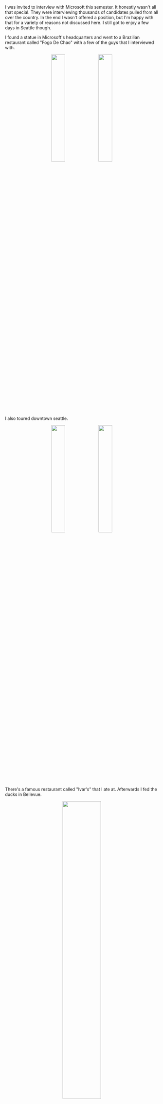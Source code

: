 I was invited to interview with Microsoft this semester. It honestly wasn't all that special.
They were interviewing thousands of candidates pulled from all over the country.
In the end I wasn't offered a position, but I'm happy with that for a variety of
reasons not discussed here. I still got to enjoy a few days in Seattle though.

I found a statue in Microsoft's headquarters and went to a Brazilian restaurant
called "Fogo De Chao" with a few of the guys that I interviewed with.

<center> <img src="require('assets/images/posts/seattle/seattle_halo_1.jpg')" style="width: 30%; height: auto;" /> <img src="require('assets/images/posts/seattle/seattle_friends_1.jpg')" style="width: 30%; height: auto;" /> </center>

I also toured downtown seattle.

<center> <img src="require('assets/images/posts/seattle/seattle_gum_wall_1.jpg')" style="width: 30%; height: auto;" /> <img src="require('assets/images/posts/seattle/seattle_market_1.jpg')" style="width: 30%; height: auto;" /> </center>

There's a famous restaurant called "Ivar's" that I ate at. Afterwards I fed the ducks in Bellevue.

<center> <img src="require('assets/images/posts/seattle/seattle_ivars_1.jpg')" style="width: 50%; height: auto;" /> <img src="require('assets/images/posts/seattle/seattle_ducks_1.jpg')" style="width: 50%; height: auto;" /> </center>

It was an exciting few days but I sadly had to go back to Provo.

<center> <img src="require('assets/images/posts/seattle/seattle_airport_1.jpg')" style="width: 50%; height: auto;" /> </center>
